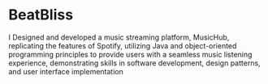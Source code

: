 # BeatBliss
I Designed and developed a music streaming platform, MusicHub, replicating the features of Spotify, utilizing Java and object-oriented programming principles to provide users with a seamless music listening experience, demonstrating skills in software development, design patterns, and user interface implementation
